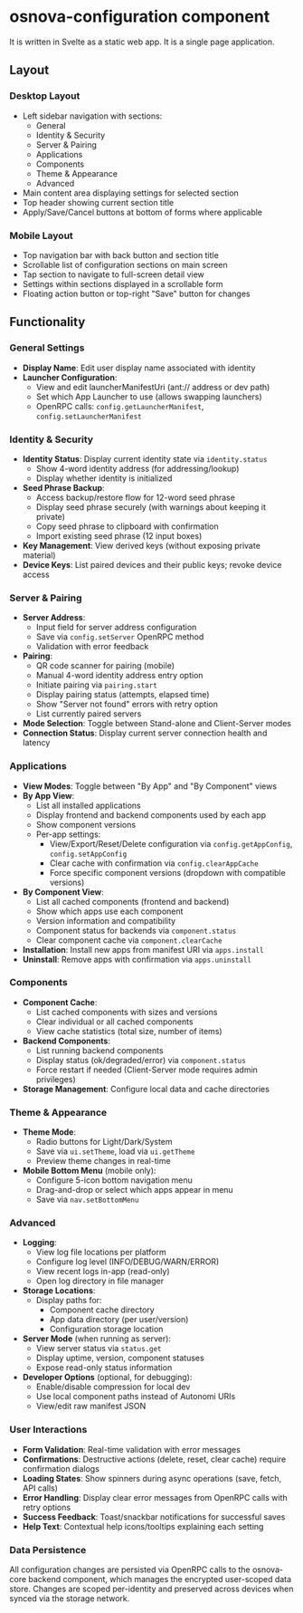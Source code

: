 # osnova-configuration component

It is written in Svelte as a static web app.
It is a single page application.

## Layout

### Desktop Layout
- Left sidebar navigation with sections:
  - General
  - Identity & Security
  - Server & Pairing
  - Applications
  - Components
  - Theme & Appearance
  - Advanced
- Main content area displaying settings for selected section
- Top header showing current section title
- Apply/Save/Cancel buttons at bottom of forms where applicable

### Mobile Layout
- Top navigation bar with back button and section title
- Scrollable list of configuration sections on main screen
- Tap section to navigate to full-screen detail view
- Settings within sections displayed in a scrollable form
- Floating action button or top-right "Save" button for changes

## Functionality

### General Settings
- **Display Name**: Edit user display name associated with identity
- **Launcher Configuration**: 
  - View and edit launcherManifestUri (ant:// address or dev path)
  - Set which App Launcher to use (allows swapping launchers)
  - OpenRPC calls: `config.getLauncherManifest`, `config.setLauncherManifest`

### Identity & Security
- **Identity Status**: Display current identity state via `identity.status`
  - Show 4-word identity address (for addressing/lookup)
  - Display whether identity is initialized
- **Seed Phrase Backup**: 
  - Access backup/restore flow for 12-word seed phrase
  - Display seed phrase securely (with warnings about keeping it private)
  - Copy seed phrase to clipboard with confirmation
  - Import existing seed phrase (12 input boxes)
- **Key Management**: View derived keys (without exposing private material)
- **Device Keys**: List paired devices and their public keys; revoke device access

### Server & Pairing
- **Server Address**: 
  - Input field for server address configuration
  - Save via `config.setServer` OpenRPC method
  - Validation with error feedback
- **Pairing**: 
  - QR code scanner for pairing (mobile)
  - Manual 4-word identity address entry option
  - Initiate pairing via `pairing.start` 
  - Display pairing status (attempts, elapsed time)
  - Show "Server not found" errors with retry option
  - List currently paired servers
- **Mode Selection**: Toggle between Stand-alone and Client-Server modes
- **Connection Status**: Display current server connection health and latency

### Applications
- **View Modes**: Toggle between "By App" and "By Component" views
- **By App View**:
  - List all installed applications
  - Display frontend and backend components used by each app
  - Show component versions
  - Per-app settings:
    - View/Export/Reset/Delete configuration via `config.getAppConfig`, `config.setAppConfig`
    - Clear cache with confirmation via `config.clearAppCache`
    - Force specific component versions (dropdown with compatible versions)
- **By Component View**:
  - List all cached components (frontend and backend)
  - Show which apps use each component
  - Version information and compatibility
  - Component status for backends via `component.status`
  - Clear component cache via `component.clearCache`
- **Installation**: Install new apps from manifest URI via `apps.install`
- **Uninstall**: Remove apps with confirmation via `apps.uninstall`

### Components
- **Component Cache**: 
  - List cached components with sizes and versions
  - Clear individual or all cached components
  - View cache statistics (total size, number of items)
- **Backend Components**:
  - List running backend components
  - Display status (ok/degraded/error) via `component.status`
  - Force restart if needed (Client-Server mode requires admin privileges)
- **Storage Management**: Configure local data and cache directories

### Theme & Appearance
- **Theme Mode**: 
  - Radio buttons for Light/Dark/System
  - Save via `ui.setTheme`, load via `ui.getTheme`
  - Preview theme changes in real-time
- **Mobile Bottom Menu** (mobile only):
  - Configure 5-icon bottom navigation menu
  - Drag-and-drop or select which apps appear in menu
  - Save via `nav.setBottomMenu`

### Advanced
- **Logging**: 
  - View log file locations per platform
  - Configure log level (INFO/DEBUG/WARN/ERROR)
  - View recent logs in-app (read-only)
  - Open log directory in file manager
- **Storage Locations**:
  - Display paths for:
    - Component cache directory
    - App data directory (per user/version)
    - Configuration storage location
- **Server Mode** (when running as server):
  - View server status via `status.get`
  - Display uptime, version, component statuses
  - Expose read-only status information
- **Developer Options** (optional, for debugging):
  - Enable/disable compression for local dev
  - Use local component paths instead of Autonomi URIs
  - View/edit raw manifest JSON

### User Interactions
- **Form Validation**: Real-time validation with error messages
- **Confirmations**: Destructive actions (delete, reset, clear cache) require confirmation dialogs
- **Loading States**: Show spinners during async operations (save, fetch, API calls)
- **Error Handling**: Display clear error messages from OpenRPC calls with retry options
- **Success Feedback**: Toast/snackbar notifications for successful saves
- **Help Text**: Contextual help icons/tooltips explaining each setting

### Data Persistence
All configuration changes are persisted via OpenRPC calls to the osnova-core backend component, which manages the encrypted user-scoped data store. Changes are scoped per-identity and preserved across devices when synced via the storage network.
